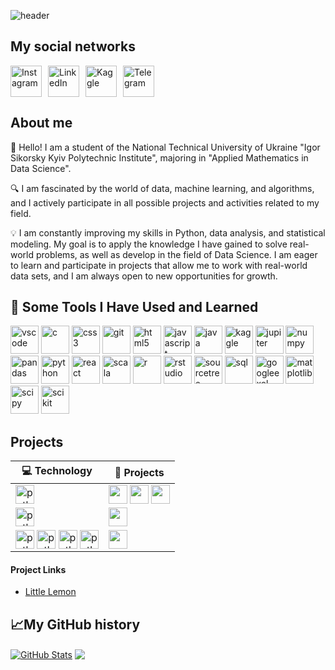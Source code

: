 ![header](https://capsule-render.vercel.app/api?type=waving&height=300&color=gradient&text=📈%20Hey%20Everyone!%20📊&textBg=false&fontColor=FFFFFF)
<h2>My social networks</h2>
<div style="display: flex; align-items: center; gap: 10px;">
  <a href="https://www.instagram.com/l.artem.3/">
    <img height="50" src="https://user-images.githubusercontent.com/46517096/166974368-9798f39f-1f46-499c-b14e-81f0a3f83a06.png" alt="Instagram"/>
  </a>
  <a href="https://www.linkedin.com/in/artem-latko-97414a31b/">
    <img height="50" src="https://github.com/user-attachments/assets/3bb8128e-9b84-43b4-85cb-89afcd5b309c" alt="LinkedIn"/>
  </a>
  <a href="https://www.kaggle.com/latkoartem">
    <img height="50" src="https://github.com/user-attachments/assets/fa41ceaf-5912-4a58-a3e6-15a97e160303" alt="Kaggle"/>
  </a>
  <a href="https://t.me/Artem3l0">
    <img height="50" src="https://github.com/user-attachments/assets/1d8f77ba-1460-466b-922c-960a2102de0f" alt="Telegram"/>
  </a>
</div>

<h2>About me</h2>
<p>👋 Hello! I am a student of the National Technical University of Ukraine "Igor Sikorsky Kyiv Polytechnic Institute", majoring in "Applied Mathematics in Data Science".
 
🔍 I am fascinated by the world of data, machine learning, and algorithms, and I actively participate in all possible projects and activities related to my field.

💡 I am constantly improving my skills in Python, data analysis, and statistical modeling. My goal is to apply the knowledge I have gained to solve real-world problems, as well as develop in the field of Data Science. I am eager to learn and participate in projects that allow me to work with real-world data sets, and I am always open to new opportunities for growth.<p align="left">
<h2> 🚀 Some Tools I Have Used and Learned</h2><p align="left">
  <img src="https://cdn.jsdelivr.net/gh/devicons/devicon/icons/vscode/vscode-original.svg" alt="vscode" width="45" height="45"/>
  <img src="https://cdn.jsdelivr.net/gh/devicons/devicon@latest/icons/c/c-original.svg" alt="c" width="45" height="45"/>
  <img src="https://cdn.jsdelivr.net/gh/devicons/devicon@latest/icons/css3/css3-original.svg" alt="css3" width="45" height="45"/>
  <img src="https://cdn.jsdelivr.net/gh/devicons/devicon@latest/icons/git/git-original.svg" alt="git" width="45" height="45"/>
  <img src="https://cdn.jsdelivr.net/gh/devicons/devicon@latest/icons/html5/html5-original.svg" alt="html5" width="45" height="45"/>
  <img src="https://cdn.jsdelivr.net/gh/devicons/devicon@latest/icons/javascript/javascript-original.svg" alt="javascript" width="45" height="45"/>
  <img src="https://cdn.jsdelivr.net/gh/devicons/devicon@latest/icons/java/java-original-wordmark.svg" alt="java" width="45" height="45"/>
  <img src="https://cdn.jsdelivr.net/gh/devicons/devicon@latest/icons/kaggle/kaggle-original.svg" alt="kaggle" width="45" height="45"/>
  <img src="https://cdn.jsdelivr.net/gh/devicons/devicon@latest/icons/jupyter/jupyter-original-wordmark.svg" alt="jupiter" width="45" height="45"/>
  <img src="https://cdn.jsdelivr.net/gh/devicons/devicon@latest/icons/numpy/numpy-original-wordmark.svg" alt="numpy" width="45" height="45"/>
  <img src="https://cdn.jsdelivr.net/gh/devicons/devicon@latest/icons/pandas/pandas-original-wordmark.svg" alt="pandas" width="45" height="45"/>
  <img src="https://cdn.jsdelivr.net/gh/devicons/devicon@latest/icons/python/python-original.svg" alt="python" width="45" height="45"/>
  <img src="https://cdn.jsdelivr.net/gh/devicons/devicon@latest/icons/react/react-original.svg" alt="react" width="45" height="45"/>
  <img src="https://cdn.jsdelivr.net/gh/devicons/devicon@latest/icons/scala/scala-original-wordmark.svg" alt="scala" width="45" height="45"/>
  <img src="https://cdn.jsdelivr.net/gh/devicons/devicon@latest/icons/r/r-original.svg" alt="r" width="45" height="45"/>
  <img src="https://cdn.jsdelivr.net/gh/devicons/devicon@latest/icons/rstudio/rstudio-original.svg" alt="rstudio" width="45" height="45"/>
  <img src="https://cdn.jsdelivr.net/gh/devicons/devicon@latest/icons/sourcetree/sourcetree-original.svg" alt="sourcetree" width="45" height="45"/>
  <img src="https://cdn.jsdelivr.net/gh/devicons/devicon@latest/icons/mysql/mysql-original-wordmark.svg" alt="sql" width="45" height="45"/>
  <img src="https://github.com/user-attachments/assets/1d4222ab-e3bb-44f4-bfa1-60178067fcea" alt="googleexel" width="45" height="45"/>
  <img src="https://github.com/user-attachments/assets/9aaa705c-77b7-45c2-8903-e3050d326f43" alt="matplotlib" width="45" height="45"/>
  <img src="https://upload.wikimedia.org/wikipedia/commons/thumb/b/b2/SCIPY_2.svg/768px-SCIPY_2.svg.png?20200904111722" alt="scipy" width="45" height="45"/>
  <img src="https://upload.wikimedia.org/wikipedia/commons/thumb/0/05/Scikit_learn_logo_small.svg/390px-Scikit_learn_logo_small.svg.png" alt="scikit" width="45" height="45"/>
</p>

## Projects

| 💻 **Technology** | 🚀 **Projects** |
| - | - |
| <img src="https://cdn.jsdelivr.net/gh/devicons/devicon@latest/icons/python/python-original.svg" alt="python" height="30" align="center"></img> | <a href="https://github.com/LatkoArtem/Game-on-Python"><img src="https://img.shields.io/badge/Ninja%20labyrinth%20game-000605?style=for-the-badge&logo=github&logoColor=FFFFFF&labelColor=000605" height="30" align="center"/></a> <a href="https://github.com/LatkoArtem/Python_works/tree/dpr/1/dpr1"><img src="https://img.shields.io/badge/Hangman-000605?style=for-the-badge&logo=github&logoColor=FFFFFF&labelColor=000605" height="30" align="center"/></a> <a href="https://github.com/LatkoArtem/Python_works/tree/dpr/2/dpr2"><img src="https://img.shields.io/badge/Scrabble-000605?style=for-the-badge&logo=github&logoColor=FFFFFF&labelColor=000605" height="30" align="center"/></a>|
| <img src="https://cdn.jsdelivr.net/gh/devicons/devicon@latest/icons/c/c-original.svg" alt="python" height="30" align="center"></img> | <a href="https://github.com/LatkoArtem/C-Project"><img src="https://img.shields.io/badge/Travelling%20salesman%20problem-000605?style=for-the-badge&logo=github&logoColor=FFFFFF&labelColor=000605" height="30" align="center"/></a> |
| <img src="https://cdn.jsdelivr.net/gh/devicons/devicon@latest/icons/react/react-original.svg" alt="python" height="30" align="center"></img> <img src="https://cdn.jsdelivr.net/gh/devicons/devicon@latest/icons/javascript/javascript-original.svg" alt="python" height="30" align="center"></img> <img src="https://cdn.jsdelivr.net/gh/devicons/devicon@latest/icons/html5/html5-original.svg" alt="python" height="30" align="center"></img> <img src="https://cdn.jsdelivr.net/gh/devicons/devicon@latest/icons/css3/css3-original.svg" alt="python" height="30" align="center"></img>| <a href="https://github.com/LatkoArtem/little_lemon_website"><img src="https://img.shields.io/badge/Little%20Lemon%20website-000605?style=for-the-badge&logo=github&logoColor=FFFFFF&labelColor=000605" height="30" align="center"/></a> |

#### Project Links

<ul>
<li><a href="https://hilarious-kataifi-39180e.netlify.app">Little Lemon</a>
</ul>

## 📈My GitHub history
<a href="https://github.com/LatkoArtem/github-readme-stats"><img align="center" src="https://github-readme-stats.vercel.app/api?username=LatkoArtem&show_icons=true&include_all_commits=true&theme=radical&hide_border=true" alt="GitHub Stats" /></a> <a href="https://github.com/LatkoArtem/github-readme-stats"><img align="center" src="https://github-readme-stats.vercel.app/api/top-langs/?username=LatkoArtem&layout=compact&theme=radical&hide_border=true&langs_count=7" /></a>
